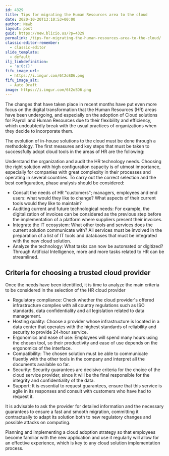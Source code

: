 ```yaml
---
id: 4329
title: Tips for migrating the Human Resources area to the cloud
date: 2020-10-20T13:10:53+00:00
author: Newb
layout: post
guid: https://new.blicio.us/?p=4329
permalink: /tips-for-migrating-the-human-resources-area-to-the-cloud/
classic-editor-remember:
  - classic-editor
slide_template:
  - default
ilj_linkdefinition:
  - 'a:0:{}'
fifu_image_url:
  - https://i.imgur.com/6t2oSD6.png
fifu_image_alt:
  - Auto Draft
image: https://i.imgur.com/6t2oSD6.png
---
```

The changes that have taken place in recent months have put even more focus on the digital transformation that the Human Resources (HR) areas have been undergoing, and especially on the adoption of Cloud solutions for Payroll and Human Resources due to their flexibility and efficiency, which undoubtedly break with the usual practices of organizations when they decide to incorporate them.

The evolution of in-house solutions to the cloud must be done through a methodology. The first measures and key steps that must be taken to successfully adopt cloud tools in the areas of HR are the following:

Understand the organization and audit the HR technology needs. Choosing the right solution with high configuration capacity is of utmost importance, especially for companies with great complexity in their processes and operating in several countries. To carry out the correct selection and the best configuration, phase analysis should be considered:

  * Consult the needs of HR "customers"; managers, employees and end users: what would they like to change? What aspects of their current tools would they like to maintain?
  * Auditing current and future technological needs: For example, the digitalization of invoices can be considered as the previous step before the implementation of a platform where suppliers present their invoices.
  * Integrate the IT ecosystem: What other tools and services does the current solution communicate with? All services must be involved in the preparation of a list of IT tools and databases that must be integrated with the new cloud solution.
  * Analyze the technology: What tasks can now be automated or digitized? Through Artificial Intelligence, more and more tasks related to HR can be streamlined.

## Criteria for choosing a trusted cloud provider

Once the needs have been identified, it is time to analyze the main criteria to be considered in the selection of the HR cloud provider

  * Regulatory compliance: Check whether the cloud provider's offered infrastructure complies with all country regulations such as ISO standards, data confidentiality and all legislation related to data management.
  * Hosting quality: Choose a provider whose infrastructure is located in a data center that operates with the highest standards of reliability and security to provide 24-hour service.
  * Ergonomics and ease of use: Employees will spend many hours using the chosen tool, so their productivity and ease of use depends on the ergonomics of the interface.
  * Compatibility: The chosen solution must be able to communicate fluently with the other tools in the company and interpret all the documents available so far.
  * Security: Security guarantees are decisive criteria for the choice of the cloud service provider, since it will be the final responsible for the integrity and confidentiality of the data.
  * Support: It is essential to request guarantees, ensure that this service is agile in its responses and consult with customers who have had to request it.

It is advisable to ask the provider for detailed information and the necessary guarantees to ensure a fast and smooth migration, committing it contractually to adapt its solution both to new regulatory changes and possible attacks on computing.

Planning and implementing a cloud adoption strategy so that employees become familiar with the new application and use it regularly will allow for an effective experience, which is key to any cloud solution implementation process.